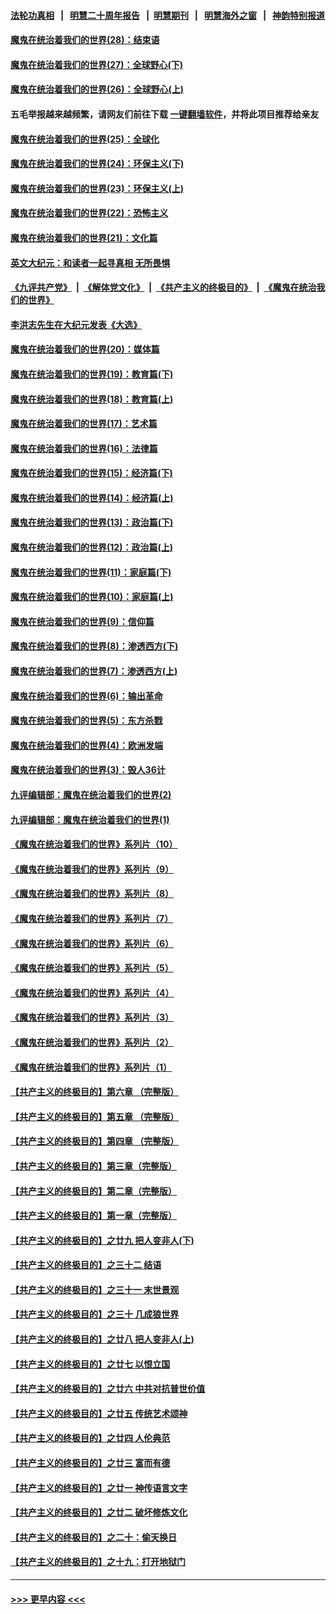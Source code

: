 #### [法轮功真相](https://github.com/gfw-breaker/truth/blob/master/README.md?t=0) &nbsp;&nbsp;|&nbsp;&nbsp; [明慧二十周年报告](https://github.com/gfw-breaker/mh-reports/blob/master/README.md?t=0) &nbsp;&nbsp;|&nbsp;&nbsp;[明慧期刊](https://github.com/gfw-breaker/mh-qikan) &nbsp;&nbsp;|&nbsp;&nbsp; [明慧海外之窗](https://github.com/gfw-breaker/mh-news/blob/master/README.md?t=0) &nbsp;&nbsp;|&nbsp;&nbsp; [神韵特别报道](https://github.com/gfw-breaker/mh-news/blob/master/shenyun.md?t=0)
#### [魔鬼在统治着我们的世界(28)：结束语](../pages/nsc422/n10936246.md?t=06212151) 
#### [魔鬼在统治着我们的世界(27)：全球野心(下)](../pages/nsc422/n10928319.md?t=06212151) 
#### [魔鬼在统治着我们的世界(26)：全球野心(上)](../pages/nsc422/n10900318.md?t=06212151) 
#### 五毛举报越来越频繁，请网友们前往下载 [一键翻墙软件](https://github.com/gfw-breaker/ssr-accounts)，并将此项目推荐给亲友
#### [魔鬼在统治着我们的世界(25)：全球化](../pages/nsc422/n10788205.md?t=06212151) 
#### [魔鬼在统治着我们的世界(24)：环保主义(下)](../pages/nsc422/n10695307.md?t=06212151) 
#### [魔鬼在统治着我们的世界(23)：环保主义(上)](../pages/nsc422/n10688613.md?t=06212151) 
#### [魔鬼在统治着我们的世界(22)：恐怖主义](../pages/nsc422/n10614727.md?t=06212151) 
#### [魔鬼在统治着我们的世界(21)：文化篇](../pages/nsc422/n10597706.md?t=06212151) 
#### [英文大纪元：和读者一起寻真相 无所畏惧](../pages/nsc422/n12542027.md?t=06212151) 
#### [《九评共产党》](https://github.com/begood0513/9ping.md/blob/master/README.md) &nbsp;|&nbsp; [《解体党文化》](../../../../jtdwh.md/blob/master/README.md)  &nbsp;|&nbsp; [《共产主义的终极目的》](../../../../gczydzjmd.md/blob/master/README.md) &nbsp;|&nbsp; [《魔鬼在统治我们的世界》](../../../../mgztzwmdsj.md/blob/master/README.md) 
#### [李洪志先生在大纪元发表《大选》](../pages/nsc422/n12534746.md?t=06212151) 
#### [魔鬼在统治着我们的世界(20)：媒体篇](../pages/nsc422/n10586579.md?t=06212151) 
#### [魔鬼在统治着我们的世界(19)：教育篇(下)](../pages/nsc422/n10564808.md?t=06212151) 
#### [魔鬼在统治着我们的世界(18)：教育篇(上)](../pages/nsc422/n10526970.md?t=06212151) 
#### [魔鬼在统治着我们的世界(17)：艺术篇](../pages/nsc422/n10499093.md?t=06212151) 
#### [魔鬼在统治着我们的世界(16)：法律篇](../pages/nsc422/n10485969.md?t=06212151) 
#### [魔鬼在统治着我们的世界(15)：经济篇(下)](../pages/nsc422/n10469975.md?t=06212151) 
#### [魔鬼在统治着我们的世界(14)：经济篇(上)](../pages/nsc422/n10457370.md?t=06212151) 
#### [魔鬼在统治着我们的世界(13)：政治篇(下)](../pages/nsc422/n10448270.md?t=06212151) 
#### [魔鬼在统治着我们的世界(12)：政治篇(上)](../pages/nsc422/n10444576.md?t=06212151) 
#### [魔鬼在统治着我们的世界(11)：家庭篇(下)](../pages/nsc422/n10440961.md?t=06212151) 
#### [魔鬼在统治着我们的世界(10)：家庭篇(上)](../pages/nsc422/n10435448.md?t=06212151) 
#### [魔鬼在统治着我们的世界(9)：信仰篇](../pages/nsc422/n10432159.md?t=06212151) 
#### [魔鬼在统治着我们的世界(8)：渗透西方(下)](../pages/nsc422/n10429603.md?t=06212151) 
#### [魔鬼在统治着我们的世界(7)：渗透西方(上)](../pages/nsc422/n10426013.md?t=06212151) 
#### [魔鬼在统治着我们的世界(6)：输出革命](../pages/nsc422/n10421536.md?t=06212151) 
#### [魔鬼在统治着我们的世界(5)：东方杀戮](../pages/nsc422/n10417707.md?t=06212151) 
#### [魔鬼在统治着我们的世界(4)：欧洲发端](../pages/nsc422/n10414890.md?t=06212151) 
#### [魔鬼在统治着我们的世界(3)：毁人36计](../pages/nsc422/n10411583.md?t=06212151) 
#### [九评编辑部：魔鬼在统治着我们的世界(2)](../pages/nsc422/n10410036.md?t=06212151) 
#### [九评编辑部：魔鬼在统治着我们的世界(1)](../pages/nsc422/n10406825.md?t=06212151) 
#### [《魔鬼在统治着我们的世界》系列片（10）](../pages/nsc422/n12292670.md?t=06212151) 
#### [《魔鬼在统治着我们的世界》系列片（9）](../pages/nsc422/n12290859.md?t=06212151) 
#### [《魔鬼在统治着我们的世界》系列片（8）](../pages/nsc422/n12287445.md?t=06212151) 
#### [《魔鬼在统治着我们的世界》系列片（7）](../pages/nsc422/n12283425.md?t=06212151) 
#### [《魔鬼在统治着我们的世界》系列片（6）](../pages/nsc422/n12282314.md?t=06212151) 
#### [《魔鬼在统治着我们的世界》系列片（5）](../pages/nsc422/n12281419.md?t=06212151) 
#### [《魔鬼在统治着我们的世界》系列片（4）](../pages/nsc422/n12274024.md?t=06212151) 
#### [《魔鬼在统治着我们的世界》系列片（3）](../pages/nsc422/n12271322.md?t=06212151) 
#### [《魔鬼在统治着我们的世界》系列片（2）](../pages/nsc422/n12269049.md?t=06212151) 
#### [《魔鬼在统治着我们的世界》系列片（1）](../pages/nsc422/n12267575.md?t=06212151) 
#### [【共产主义的终极目的】第六章 （完整版）](../pages/nsc422/n11428913.md?t=06212151) 
#### [【共产主义的终极目的】第五章 （完整版）](../pages/nsc422/n11428912.md?t=06212151) 
#### [【共产主义的终极目的】第四章 （完整版）](../pages/nsc422/n11428907.md?t=06212151) 
#### [【共产主义的终极目的】第三章（完整版）](../pages/nsc422/n11428848.md?t=06212151) 
#### [【共产主义的终极目的】第二章（完整版）](../pages/nsc422/n11428831.md?t=06212151) 
#### [【共产主义的终极目的】第一章（完整版）](../pages/nsc422/n11417651.md?t=06212151) 
#### [【共产主义的终极目的】之廿九 把人变非人(下)](../pages/nsc422/n11344140.md?t=06212151) 
#### [【共产主义的终极目的】之三十二 结语](../pages/nsc422/n11360535.md?t=06212151) 
#### [【共产主义的终极目的】之三十一 末世景观](../pages/nsc422/n11351129.md?t=06212151) 
#### [【共产主义的终极目的】之三十 几成狼世界](../pages/nsc422/n11348280.md?t=06212151) 
#### [【共产主义的终极目的】之廿八 把人变非人(上)](../pages/nsc422/n11340492.md?t=06212151) 
#### [【共产主义的终极目的】之廿七 以恨立国](../pages/nsc422/n11336944.md?t=06212151) 
#### [【共产主义的终极目的】之廿六 中共对抗普世价值](../pages/nsc422/n11324785.md?t=06212151) 
#### [【共产主义的终极目的】之廿五 传统艺术颂神](../pages/nsc422/n11296396.md?t=06212151) 
#### [【共产主义的终极目的】之廿四 人伦典范](../pages/nsc422/n11296397.md?t=06212151) 
#### [【共产主义的终极目的】之廿三 富而有德](../pages/nsc422/n11283598.md?t=06212151) 
#### [【共产主义的终极目的】之廿一 神传语言文字](../pages/nsc422/n11263265.md?t=06212151) 
#### [【共产主义的终极目的】之廿二 破坏修炼文化](../pages/nsc422/n11245728.md?t=06212151) 
#### [【共产主义的终极目的】之二十：偷天换日](../pages/nsc422/n11238846.md?t=06212151) 
#### [【共产主义的终极目的】之十九：打开地狱门](../pages/nsc422/n11206376.md?t=06212151) 

----
#### [ >>> 更早内容 <<< ](../indexes/nsc422-earlier.md)
